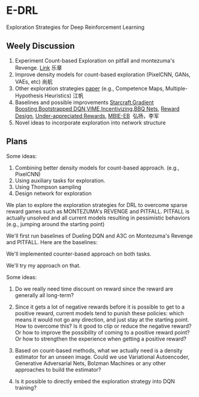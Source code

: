 # E-DRL
Exploration Strategies for Deep Reinforcement Learning
## Weely Discussion
1. Experiment Count-based Exploration on pitfall and montezuma's Revenge. [Link](https://github.com/Itsukara/async_deep_reinforce) 乐章
2. Improve density models for count-based exploration (PixelCNN, GANs, VAEs, etc) 尚航
3. Other exploration strategies [paper](http://www.cs.mcgill.ca/~cs526/roger.pdf) (e.g., Competence Maps, Multiple-Hypothesis Heuristics) 江帆
4. Baselines and possible improvements [Starcraft](https://arxiv.org/abs/1609.02993),[Gradient Boosting](https://arxiv.org/abs/1603.04119),[Bootstrapped DQN](https://arxiv.org/abs/1602.04621),[VIME](https://arxiv.org/abs/1605.09674),[Incentivizing](https://arxiv.org/abs/1507.00814),[BBQ Nets](https://arxiv.org/abs/1608.05081), [Reward Design](https://arxiv.org/abs/1604.07095), [Under-appreciated Rewards](https://arxiv.org/abs/1611.09321), [MBIE-EB](http://www.sciencedirect.com/science/article/pii/S0022000008000767)  弘扬，李军
5. Novel ideas to incorporate exploration into network structure


## Plans

Some ideas:
1. Combining better density models for count-based approach. (e.g., PixelCNN)
2. Using auxiliary tasks for exploration.
3. Using Thompson sampling 
4. Design network for exploration

We plan to explore the exploration strategies for DRL to overcome sparse reward games such as MONTEZUMA's REVENGE and PITFALL.
PITFALL is actually unsolved and all current models resulting in pessimistic behaviors (e.g., jumping around the starting point)

We'll first run baselines of Dueling DQN and A3C on Montezuma's Revenge and PITFALL. Here are the baselines:

We'll implemented counter-based approach on both tasks.

We'll try my approach on that.

Some ideas:

1. Do we really need time discount on reward since the reward are generally all long-term?

2. Since it gets a lot of negative rewards before it is possible to get to a positive reward, current models tend to punish these policies: which means it would not go any direction, and just stay at the starting point. How to overcome this? Is it good to clip or reduce the negative reward? Or how to improve the possibility of coming to a positive reward point? Or how to strengthen the experience when getting a positive reward?

3. Based on count-based methods, what we actually need is a density estimator for an unseen image. Could we use Variational Autoencoder, Generative Adversarial Nets, Bolzman Machines or any other approaches to build the estimator?

4. Is it possible to directly embed the exploration strategy into DQN training?

